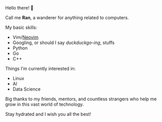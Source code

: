 Hello there! 👋

Call me **Ran**, a wanderer for anything related to computers.

My basic skills:
- Vim/[Neovim](https://github.com/neovim/neovim)
- Googling, or should I say *duckduckgo-ing*, stuffs
- Python
- Go
- C++

Things I'm currently interested in:
- Linux
- AI
- Data Science

Big thanks to my friends, mentors, and countless strangers who help me grow in this vast world of technology.

Stay hydrated and I wish you all the best!

<!---
randhayoga/randhayoga is a ✨ special ✨ repository because its `README.md` (this file) appears on your GitHub profile.
You can click the Preview link to take a look at your changes.
--->

